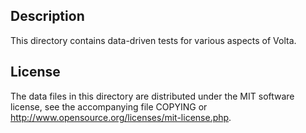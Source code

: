 Description
------------

This directory contains data-driven tests for various aspects of Volta.

License
--------

The data files in this directory are distributed under the MIT software
license, see the accompanying file COPYING or
http://www.opensource.org/licenses/mit-license.php.

